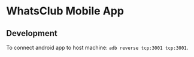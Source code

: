 # WhatsClub Mobile App

## Development
To connect android app to host machine: `adb reverse tcp:3001 tcp:3001`.